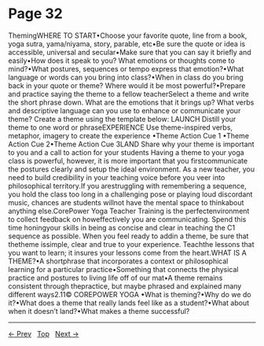 # Page 32

ThemingWHERE TO START•Choose your favorite quote, line from a book, yoga sutra, yama/niyama, story, parable, etc•Be sure the quote or idea is accessible, universal and secular•Make sure that you can say it briefly and easily•How does it speak to you? What emotions or thoughts come to mind?•What postures, sequences or tempo express that emotion?•What language or words can you bring into class?•When in class do you bring back in your quote or theme? Where would it be most powerful?•Prepare and practice saying the theme to a fellow teacherSelect a theme and write the short phrase down. What are the emotions that it brings up? What verbs and descriptive language can you use to enhance or communicate your theme? Create a theme using the template below: LAUNCH Distill your theme to one word or phraseEXPERIENCE Use theme-inspired verbs, metaphor, imagery to create the experience •Theme Action Cue 1 •Theme Action Cue 2•Theme Action Cue 3LAND Share why your theme is important to you and a call to action for your students Having a theme to your yoga class is powerful, however, it is more important that you firstcommunicate the postures clearly and setup the ideal environment. As a new teacher, you need to build credibility in your teaching voice before you veer into philosophical territory.If you arestruggling with remembering a sequence, you hold the class too long in a challenging pose or playing loud discordant music, chances are students willnot have the mental space to thinkabout anything else.CorePower Yoga Teacher Training is the perfectenvironment to collect feedback on howeffectively you are communicating. Spend this time honingyour skills in being as concise and clear in teaching the C1 sequence as possible. When you feel ready to addin a theme, be sure that thetheme issimple, clear and true to your experience. Teachthe lessons that you want to learn; it insures your lessons come from the heart.WHAT IS A THEME?•A shortphrase that incorporates a context or philosophical learning for a particular practice•Something that connects the physical practice and postures to living life off of our mat•A theme remains consistent through thepractice, but maybe phrased and explained many different ways2.11© COREPOWER YOGA •What is theming?•Why do we do it?•What does a theme that really lands feel like as a student?•What about when it doesn’t land?•What makes a theme successful?


---
[← Prev](/pages/page-031.md) &nbsp; [Top](/index.md) &nbsp; [Next →](/pages/page-033.md)
